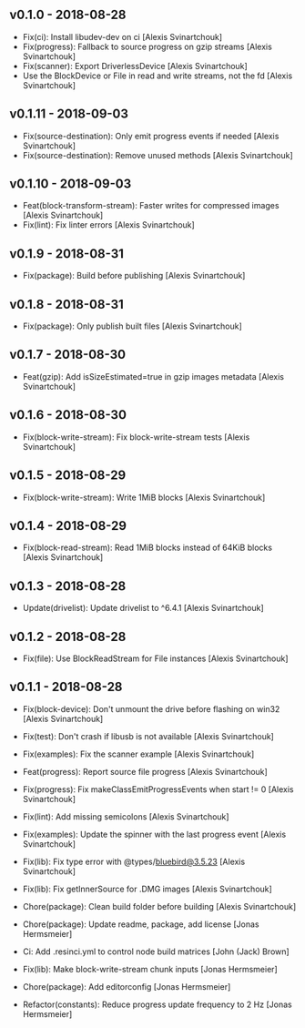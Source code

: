 ## v0.1.0 - 2018-08-28

* Fix(ci): Install libudev-dev on ci [Alexis Svinartchouk]
* Fix(progress): Fallback to source progress on gzip streams [Alexis Svinartchouk]
* Fix(scanner): Export DriverlessDevice [Alexis Svinartchouk]
* Use the BlockDevice or File in read and write streams, not the fd [Alexis Svinartchouk]

## v0.1.11 - 2018-09-03

* Fix(source-destination): Only emit progress events if needed [Alexis Svinartchouk]
* Fix(source-destination): Remove unused methods [Alexis Svinartchouk]

## v0.1.10 - 2018-09-03

* Feat(block-transform-stream): Faster writes for compressed images [Alexis Svinartchouk]
* Fix(lint): Fix linter errors [Alexis Svinartchouk]

## v0.1.9 - 2018-08-31

* Fix(package): Build before publishing [Alexis Svinartchouk]

## v0.1.8 - 2018-08-31

* Fix(package): Only publish built files [Alexis Svinartchouk]

## v0.1.7 - 2018-08-30

* Feat(gzip): Add isSizeEstimated=true in gzip images metadata [Alexis Svinartchouk]

## v0.1.6 - 2018-08-30

* Fix(block-write-stream): Fix block-write-stream tests [Alexis Svinartchouk]

## v0.1.5 - 2018-08-29

* Fix(block-write-stream): Write 1MiB blocks [Alexis Svinartchouk]

## v0.1.4 - 2018-08-29

* Fix(block-read-stream): Read 1MiB blocks instead of 64KiB blocks [Alexis Svinartchouk]

## v0.1.3 - 2018-08-28

* Update(drivelist): Update drivelist to ^6.4.1 [Alexis Svinartchouk]

## v0.1.2 - 2018-08-28

* Fix(file): Use BlockReadStream for File instances [Alexis Svinartchouk]

## v0.1.1 - 2018-08-28

* Fix(block-device): Don't unmount the drive before flashing on win32 [Alexis Svinartchouk]

* Fix(test): Don't crash if libusb is not available [Alexis Svinartchouk]
* Fix(examples): Fix the scanner example [Alexis Svinartchouk]
* Feat(progress): Report source file progress [Alexis Svinartchouk]
* Fix(progress): Fix makeClassEmitProgressEvents when start != 0 [Alexis Svinartchouk]
* Fix(lint): Add missing semicolons [Alexis Svinartchouk]
* Fix(examples): Update the spinner with the last progress event [Alexis Svinartchouk]
* Fix(lib): Fix type error with @types/bluebird@3.5.23 [Alexis Svinartchouk]
* Fix(lib): Fix getInnerSource for .DMG images [Alexis Svinartchouk]
* Chore(package): Clean build folder before building [Alexis Svinartchouk]
* Chore(package): Update readme, package, add license [Jonas Hermsmeier]
* Ci: Add .resinci.yml to control node build matrices [John (Jack) Brown]
* Fix(lib): Make block-write-stream chunk inputs [Jonas Hermsmeier]
* Chore(package): Add editorconfig [Jonas Hermsmeier]
* Refactor(constants): Reduce progress update frequency to 2 Hz [Jonas Hermsmeier]
